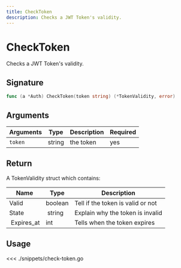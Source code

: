 ```yaml
---
title: CheckToken
description: Checks a JWT Token's validity.
---
```


# CheckToken

Checks a JWT Token's validity.

## Signature

```go
func (a *Auth) CheckToken(token string) (*TokenValidity, error)
```

## Arguments

| Arguments | Type   | Description | Required |
| --------- | ------ | ----------- | -------- |
| `token`   | string | the token   | yes      |

## Return

A TokenValidity struct which contains:

| Name        | Type    | Description                       |
| ----------- | ------- | --------------------------------- |
| Valid       | boolean | Tell if the token is valid or not |
| State       |  string | Explain why the token is invalid  |
|  Expires_at | int     | Tells when the token expires      |

## Usage

<<< ./snippets/check-token.go
